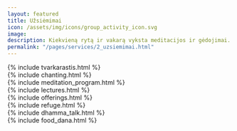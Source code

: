 ```yaml
---
layout: featured
title: Užsiėmimai
icon: /assets/img/icons/group_activity_icon.svg
image: 
description: Kiekvieną rytą ir vakarą vyksta meditacijos ir gėdojimai. Kelis kartus per savaitę skaitamos paskaitos supažindinančios su budizmo bei meditacijos teorija ir jos taikymu praktikoje. 
permalink: "/pages/services/2_uzsiemimai.html"
---
```

<section>
    {% include tvarkarastis.html %}
</section>
<section>
    {% include chanting.html %}
</section>
<section>
    {% include meditation_program.html %}
</section>
<section>
    {% include lectures.html %}
</section>
<section>
    {% include offerings.html %}
</section>
<section>
    {% include refuge.html %}
</section>
<section>
    {% include dhamma_talk.html %}
</section>
<section>
    {% include food_dana.html %}
</section>
    
<div class="service-details mb-30">
    

</div>